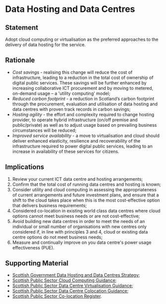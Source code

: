 # Data Hosting and Data Centres

## Statement

Adopt cloud computing or virtualisation as the preferred approaches to the delivery of data hosting for the service.

## Rationale

* *Cost savings* - realising this change will reduce the cost of infrastructure, leading to a reduction in the total cost of ownership of digital public services. These savings will be further enhanced by increasing collaborative ICT procurement and by moving to metered, on-demand usage – a 'utility computing' model;
* *Reduced carbon footprint* - a reduction in Scotland’s carbon footprint through the procurement, evaluation and utilisation of data hosting and data centres with proven track records in carbon savings;
* *Hosting agility* - the effort and complexity required to change hosting provider, to operate hybrid infrastructure (on/off premise and public/private) as well as to adjust usage based on prevailing business circumstances will be reduced;
* *Improved service availability* - a move to virtualisation and cloud should deliver enhanced elasticity, resilience and recoverability of the infrastructure required to power digital public services, leading to an increase in availability of these services for citizens.

## Implications

1. Review your current ICT data centre and hosting arrangements;
2. Confirm that the total cost of running data centres and hosting is known;
3. Consider utility and cloud computing in assessing the appropriateness of current arrangements and future investment plans, and ensure that a shift to the cloud takes place when this is the most cost-effective option that delivers business requirements;
4. Considered co-location in existing world class data centres where cloud options cannot meet business needs or are not cost-effective;
5. Avoid building new data centres in order to meet the needs of an individual or small number of organisations with new centres only considered if, in line with principles 3 and 4, cloud or existing data centre options do not meet business needs;
6. Measure and continually improve on you data centre's power usage effectiveness (PUE).

## Supporting Material

- [Scottish Government Data Hosting and Data Centres Strategy](http://www.gov.scot/Topics/Economy/digital/digitalservices/datahostingdatacentres);
- [Scottish Public Sector Cloud Computing Guidance](http://www.gov.scot/Publications/2015/04/1707);
- [Scottish Public Sector Data Centre Virtualisation Guidance](http://www.gov.scot/Publications/2015/04/2741);
- [Scottish Public Sector Data Centre Colocation Guidance](http://www.gov.scot/Publications/2015/04/4179);
- [Scottish Public Sector Co-location Register](http://www.gov.scot/Topics/Economy/digital/digitalservices/datahostingdatacentres/pscoloregister).
